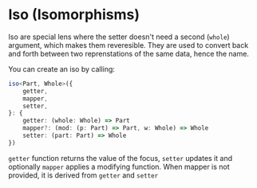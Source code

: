 ---
---

# Iso (Isomorphisms)

Iso are special lens where the setter doesn't need a second (`whole`) argument, which makes them reveresible. They are used to convert back and forth between two reprenstations of the same data, hence the name.

You can create an iso by calling:

```typescript
iso<Part, Whole>({
	getter,
	mapper,
	setter,
}: {
	getter: (whole: Whole) => Part
	mapper?: (mod: (p: Part) => Part, w: Whole) => Whole
	setter: (part: Part) => Whole
})
```

`getter` function returns the value of the focus, `setter` updates it and optionally `mapper` applies a modifying function. When mapper is not provided, it is derived from `getter` and `setter`
